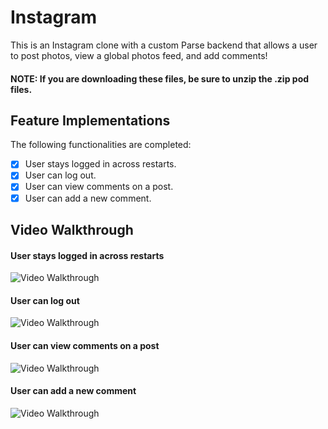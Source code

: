 # Instagram

This is an Instagram clone with a custom Parse backend that allows a user to post photos, view a global photos feed, and add comments!

#### NOTE: If you are downloading these files, be sure to unzip the .zip pod files.

## Feature Implementations

The following functionalities are completed:

- [x] User stays logged in across restarts.
- [x] User can log out.
- [x] User can view comments on a post.
- [x] User can add a new comment.

## Video Walkthrough

#### User stays logged in across restarts
<img src='http://g.recordit.co/g7W7ktoi3r.gif' title='Video Walkthrough' width='' alt='Video Walkthrough' />

#### User can log out
<img src='http://g.recordit.co/50KMY6IIII.gif' title='Video Walkthrough' width='' alt='Video Walkthrough' />

#### User can view comments on a post
<img src='http://g.recordit.co/MHk6cCupyj.gif' title='Video Walkthrough' width='' alt='Video Walkthrough' />

#### User can add a new comment
<img src='http://g.recordit.co/sDfy38cov1.gif' title='Video Walkthrough' width='' alt='Video Walkthrough' />
